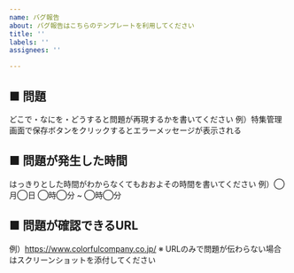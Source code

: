 ```yaml
---
name: バグ報告
about: バグ報告はこちらのテンプレートを利用してください
title: ''
labels: ''
assignees: ''

---
```


## ■ 問題
どこで・なにを・どうすると問題が再現するかを書いてください
例）特集管理画面で保存ボタンをクリックするとエラーメッセージが表示される

## ■ 問題が発生した時間
はっきりとした時間がわからなくてもおおよその時間を書いてください
例）◯月◯日 ◯時◯分 ~ ◯時◯分

## ■ 問題が確認できるURL
例）https://www.colorfulcompany.co.jp/
※ URLのみで問題が伝わらない場合はスクリーンショットを添付してください

